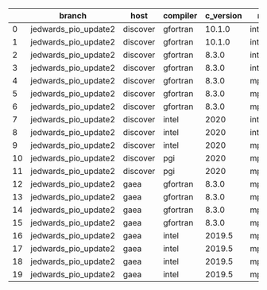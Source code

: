 |    | branch               | host     | compiler   | c_version   | mpi      | m_version   | o_g   | os     | build   |   u_pass |   u_fail |   s_pass |   s_fail |   e_pass |   e_fail |   nuopc_pass |   nuopc_fail | artifacts_hash                                                                                             | modified            |
|----|----------------------|----------|------------|-------------|----------|-------------|-------|--------|---------|----------|----------|----------|----------|----------|----------|--------------|--------------|------------------------------------------------------------------------------------------------------------|---------------------|
|  0 | jedwards_pio_update2 | discover | gfortran   | 10.1.0      | intelmpi | 19.1.3.304  | O     | Linux  | Pass    |    13632 |       15 |       49 |        0 |       80 |        0 |           50 |            0 | [artifacts](https://github.com/esmf-org/esmf-test-artifacts/tree/9f8251204b143425f965569d4d682c4954e92297) | 02/27/2022_20:18:02 |
|  1 | jedwards_pio_update2 | discover | gfortran   | 10.1.0      | intelmpi | 19.1.3.304  | g     | Linux  | Pass    |    13632 |       15 |       49 |        0 |       80 |        0 |           50 |            0 | [artifacts](https://github.com/esmf-org/esmf-test-artifacts/tree/c0e619cac0ba1ba6659e11103f8f74109290b704) | 02/27/2022_20:18:02 |
|  2 | jedwards_pio_update2 | discover | gfortran   | 8.3.0       | intelmpi | 19.1.3.304  | O     | Linux  | Pass    |    13632 |       15 |       49 |        0 |       80 |        0 |           50 |            0 | [artifacts](https://github.com/esmf-org/esmf-test-artifacts/tree/5e0196715b67a901ab603bfb5d3fdba723b104da) | 02/27/2022_20:18:02 |
|  3 | jedwards_pio_update2 | discover | gfortran   | 8.3.0       | intelmpi | 19.1.3.304  | g     | Linux  | Pass    |    13632 |       15 |       49 |        0 |       80 |        0 |           50 |            0 | [artifacts](https://github.com/esmf-org/esmf-test-artifacts/tree/40738e3bddabe4f765601f0a3f219a4e60a64959) | 02/27/2022_20:18:02 |
|  4 | jedwards_pio_update2 | discover | gfortran   | 8.3.0       | mpiuni   | none        | O     | Linux  | Pass    |    12121 |        0 |        8 |        0 |       43 |        0 |            0 |           50 | [artifacts](https://github.com/esmf-org/esmf-test-artifacts/tree/a09df942d45420c0d2c31ca1ffea440f9d4345b3) | 02/27/2022_20:18:02 |
|  5 | jedwards_pio_update2 | discover | gfortran   | 8.3.0       | mpt      | 2.17        | O     | Linux  | Pass    |    13647 |        0 |       49 |        0 |       80 |        0 |           46 |            4 | [artifacts](https://github.com/esmf-org/esmf-test-artifacts/tree/657c4db71f7f145001a2fad7f7a4055d100c4442) | 02/27/2022_20:18:02 |
|  6 | jedwards_pio_update2 | discover | gfortran   | 8.3.0       | mpt      | 2.17        | g     | Linux  | Pass    |    13647 |        0 |       49 |        0 |       80 |        0 |           46 |            4 | [artifacts](https://github.com/esmf-org/esmf-test-artifacts/tree/c0d34e243a8f2480494ccb7c239e4aaa11044cc8) | 02/27/2022_20:18:02 |
|  7 | jedwards_pio_update2 | discover | intel      | 2020        | intelmpi | 19.1.3.304  | O     | Linux  | Pass    |    13647 |        0 |       49 |        0 |       80 |        0 |           50 |            0 | [artifacts](https://github.com/esmf-org/esmf-test-artifacts/tree/a15cfc56e9bd816d48b78f8f63cd4df93ef436ed) | 02/27/2022_20:18:02 |
|  8 | jedwards_pio_update2 | discover | intel      | 2020        | intelmpi | 19.1.3.304  | g     | Linux  | Pass    |    13258 |      389 |       49 |        0 |       79 |        1 |           34 |           16 | [artifacts](https://github.com/esmf-org/esmf-test-artifacts/tree/c6d856b72f3542b6094e111e838a71f6b0b1c83b) | 02/27/2022_20:18:02 |
|  9 | jedwards_pio_update2 | discover | intel      | 2020        | mpt      | 2.17        | O     | Linux  | Pass    |    13647 |        0 |       49 |        0 |       80 |        0 |            0 |           50 | [artifacts](https://github.com/esmf-org/esmf-test-artifacts/tree/3a7cc2e006cf0088165c4afdb8b3f014f1b1a2d8) | 02/27/2022_20:18:02 |
| 10 | jedwards_pio_update2 | discover | pgi        | 2020        | mpiuni   | none        | O     | Linux  | Pass    |    11499 |      622 |        6 |        2 |       40 |        3 |            0 |           50 | [artifacts](https://github.com/esmf-org/esmf-test-artifacts/tree/9ab70ac142e1a16b64b5a51862bb452baae5ee90) | 02/27/2022_20:18:02 |
| 11 | jedwards_pio_update2 | discover | pgi        | 2020        | mpiuni   | none        | g     | Linux  | Pass    |    11499 |      622 |        4 |        4 |       40 |        3 |            0 |           50 | [artifacts](https://github.com/esmf-org/esmf-test-artifacts/tree/9dce32284bc86877006d0adfdfff503a2f702d23) | 02/27/2022_20:18:02 |
| 12 | jedwards_pio_update2 | gaea     | gfortran   | 8.3.0       | mpi      | 7.7.11      | O     | Unicos | Pass    |    13645 |        2 |       49 |        0 |       80 |        0 |           47 |            3 | [artifacts](https://github.com/esmf-org/esmf-test-artifacts/tree/45debab571a76877d1d78201e6f37d1dd587dfe5) | 02/27/2022_20:18:27 |
| 13 | jedwards_pio_update2 | gaea     | gfortran   | 8.3.0       | mpi      | 7.7.11      | g     | Unicos | Pass    |    13257 |      390 |       49 |        0 |       79 |        1 |           31 |           19 | [artifacts](https://github.com/esmf-org/esmf-test-artifacts/tree/9cad4d4743a0b734124eebe125a745de0986e0bd) | 02/27/2022_20:18:27 |
| 14 | jedwards_pio_update2 | gaea     | gfortran   | 8.3.0       | mpiuni   | none        | O     | Unicos | Pass    |    12121 |        0 |        8 |        0 |       43 |        0 |            0 |           50 | [artifacts](https://github.com/esmf-org/esmf-test-artifacts/tree/a1663116b23d875faa22f46e503e95e4b9d10d94) | 02/27/2022_20:18:27 |
| 15 | jedwards_pio_update2 | gaea     | gfortran   | 8.3.0       | mpiuni   | none        | g     | Unicos | Pass    |    12121 |        0 |        8 |        0 |       43 |        0 |            0 |           50 | [artifacts](https://github.com/esmf-org/esmf-test-artifacts/tree/15d25d073b4b1874627fa4f21dca3549051d0f6f) | 02/27/2022_20:18:27 |
| 16 | jedwards_pio_update2 | gaea     | intel      | 2019.5      | mpi      | 7.7.11      | O     | Unicos | Pass    |    13632 |       15 |       49 |        0 |       80 |        0 |           47 |            3 | [artifacts](https://github.com/esmf-org/esmf-test-artifacts/tree/c0386d1bd0cd08c429650995c9b622f75320b92e) | 02/27/2022_20:18:27 |
| 17 | jedwards_pio_update2 | gaea     | intel      | 2019.5      | mpi      | 7.7.11      | g     | Unicos | Pass    |    13632 |       15 |       49 |        0 |       80 |        0 |           47 |            3 | [artifacts](https://github.com/esmf-org/esmf-test-artifacts/tree/acddaa55cd55f4f2526ee095c80dd6325bd565ff) | 02/27/2022_20:18:27 |
| 18 | jedwards_pio_update2 | gaea     | intel      | 2019.5      | mpiuni   | none        | O     | Unicos | Pass    |    12106 |       15 |        8 |        0 |       43 |        0 |            0 |           50 | [artifacts](https://github.com/esmf-org/esmf-test-artifacts/tree/8b7b12f862137e9843a0c35e6a07b53ea7015f0d) | 02/27/2022_20:18:27 |
| 19 | jedwards_pio_update2 | gaea     | intel      | 2019.5      | mpiuni   | none        | g     | Unicos | Pass    |    12106 |       15 |        8 |        0 |       43 |        0 |            0 |           50 | [artifacts](https://github.com/esmf-org/esmf-test-artifacts/tree/0be51cb37bd3eb5811a271b3bd6dbabcf9191dd2) | 02/27/2022_20:18:27 |